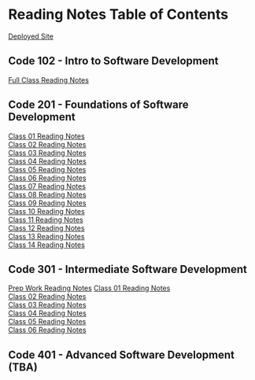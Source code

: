 # Reading Notes Table of Contents

[Deployed Site](https://eden-brekke.github.io/reading-notes/)

## Code 102 - Intro to Software Development
[Full Class Reading Notes](code-102/full-reading-notes.md) <br>

## Code 201 - Foundations of Software Development
[Class 01 Reading Notes](code-201/class-01.md) <br>
[Class 02 Reading Notes](code-201/class-02.md) <br>
[Class 03 Reading Notes](code-201/class-03.md) <br>
[Class 04 Reading Notes](code-201/class-04.md) <br>
[Class 05 Reading Notes](code-201/class-05.md) <br>
[Class 06 Reading Notes](code-201/class-06.md) <br>
[Class 07 Reading Notes](code-201/class-07.md) <br>
[Class 08 Reading Notes](code-201/class-08.md) <br>
[Class 09 Reading Notes](code-201/class-09.md) <br>
[Class 10 Reading Notes](code-201/class-10.md) <br>
[Class 11 Reading Notes](code-201/class-11.md) <br>
[Class 12 Reading Notes](code-201/class-12.md) <br>
[Class 13 Reading Notes](code-201/class-13.md) <br>
[Class 14 Reading Notes](code-201/class-14.md) <br>

## Code 301 - Intermediate Software Development
[Prep Work Reading Notes](code-301/prep-work-reading.md)
[Class 01 Reading Notes](code-301/class-01.md) <br>
[Class 02 Reading Notes](code-301/class-02.md) <br>
[Class 03 Reading Notes](code-301/class-03.md) <br>
[Class 04 Reading Notes](code-301/class-04.md) <br>
[Class 05 Reading Notes](code-301/class-05.md) <br>
[Class 06 Reading Notes](code-301/class-06.md) <br>
[]()
[]()
[]()
[]()

## Code 401 - Advanced Software Development (TBA)
